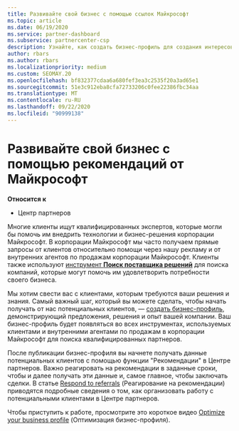 ```yaml
---
title: Развивайте свой бизнес с помощью ссылок Майкрософт
ms.topic: article
ms.date: 06/19/2020
ms.service: partner-dashboard
ms.subservice: partnercenter-csp
description: Узнайте, как создать бизнес-профиль для создания интересов по продажам через функцию "ссылки центра партнеров", а затем ответить на эти ссылки.
author: rbars
ms.author: rbars
ms.localizationpriority: medium
ms.custom: SEOMAY.20
ms.openlocfilehash: bf832377cdaa6a680fef3ea3c2535f20a3ad65e1
ms.sourcegitcommit: 51e3c912eba8cfa72733206c0fee22386fbc34aa
ms.translationtype: MT
ms.contentlocale: ru-RU
ms.lasthandoff: 09/22/2020
ms.locfileid: "90999138"
---
```

# <a name="grow-your-business-with-referrals-from-microsoft"></a>Развивайте свой бизнес с помощью рекомендаций от Майкрософт

**Относится к**

- Центр партнеров

Многие клиенты ищут квалифицированных экспертов, которые могли бы помочь им внедрить технологии и бизнес-решения корпорации Майкрософт. В корпорации Майкрософт мы часто получаем прямые запросы от клиентов относительно помощи через нашу рекламу и от внутренних агентов по продажам корпорации Майкрософт. Клиенты также используют [инструмент **Поиск поставщика решений**](https://www.microsoft.com/solution-providers/search) для поиска компаний, которые могут помочь им удовлетворить потребности своего бизнеса. 

Мы хотим свести вас с клиентами, которым требуются ваши решения и знания. Самый важный шаг, который вы можете сделать, чтобы начать получать от нас потенциальных клиентов, — [создать бизнес-профиль](create-a-marketing-profile.md), демонстрирующий предложения, решения и опыт вашей компании. Ваш бизнес-профиль будет появляться во всех инструментах, используемых клиентами и внутренними агентами по продажам в корпорации Майкрософт для поиска квалифицированных партнеров. 

 После публикации бизнес-профиля вы начнете получать данные потенциальных клиентов с помощью функции "Рекомендации" в Центре партнеров. Важно реагировать на рекомендации в заданные сроки, чтобы и далее получать эти данные и, самое главное, чтобы заключать сделки. В статье [Respond to referrals](manage-leads.md) (Реагирование на рекомендации) приводятся подробные сведения о том, как организовать работу с потенциальными клиентами в Центре партнеров.  


Чтобы приступить к работе, просмотрите это короткое видео [Optimize your business profile](https://player.vimeo.com/video/252788046) (Оптимизация бизнес-профиля).
